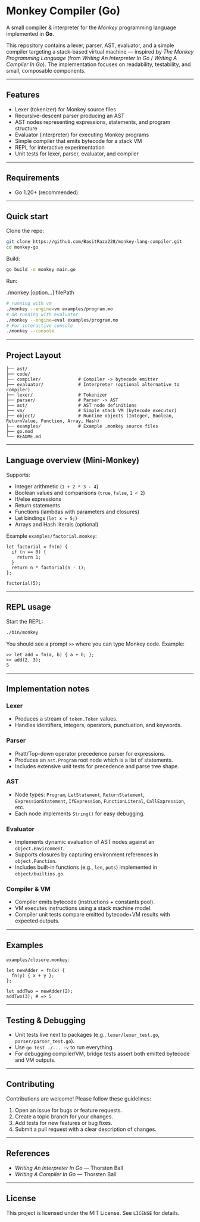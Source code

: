 # Monkey Compiler (Go)

A small compiler & interpreter for the _Monkey_ programming language implemented in **Go**.

This repository contains a lexer, parser, AST, evaluator, and a simple compiler targeting a stack-based virtual machine — inspired by _The Monkey Programming Language_ (from _Writing An Interpreter In Go_ / _Writing A Compiler In Go_). The implementation focuses on readability, testability, and small, composable components.

---

## Features

- Lexer (tokenizer) for Monkey source files
- Recursive-descent parser producing an AST
- AST nodes representing expressions, statements, and program structure
- Evaluator (interpreter) for executing Monkey programs
- Simple compiler that emits bytecode for a stack VM
- REPL for interactive experimentation
- Unit tests for lexer, parser, evaluator, and compiler

---

## Requirements

- Go 1.20+ (recommended)

---

## Quick start

Clone the repo:

```bash
git clone https://github.com/BasitRaza228/monkey-lang-compiler.git
cd monkey-go
```

Build:

```bash
go build -o monkey main.go
```

Run:

./monkey [option...] filePath

```bash
# running with vm
./monkey --engine=vm examples/program.mo
# OR running with evaluator
./monkey --engine=eval examples/program.mo
# For interactive console
./monkey --console
```

---

## Project Layout

```
├── ast/
├── code/
├── compiler/              # Compiler -> bytecode emitter
├── evaluator/             # Interpreter (optional alternative to compiler)
├── lexer/                 # Tokenizer
├── parser/                # Parser -> AST
├── ast/                   # AST node definitions
├── vm/                    # Simple stack VM (bytecode executor)
├── object/                # Runtime objects (Integer, Boolean, ReturnValue, Function, Array, Hash)
├── examples/              # Example .monkey source files
├── go.mod
└── README.md
```

---

## Language overview (Mini-Monkey)

Supports:

- Integer arithmetic (`1 + 2 * 3 - 4`)
- Boolean values and comparisons (`true`, `false`, `1 < 2`)
- If/else expressions
- Return statements
- Functions (lambdas with parameters and closures)
- Let bindings (`let x = 5;`)
- Arrays and Hash literals (optional)

Example `examples/factorial.monkey`:

```monkey
let factorial = fn(n) {
  if (n == 0) {
    return 1;
  }
  return n * factorial(n - 1);
};

factorial(5);
```

---

## REPL usage

Start the REPL:

```bash
./bin/monkey
```

You should see a prompt `>>` where you can type Monkey code. Example:

```
>> let add = fn(a, b) { a + b; };
>> add(2, 3);
5
```

---

## Implementation notes

### Lexer

- Produces a stream of `token.Token` values.
- Handles identifiers, integers, operators, punctuation, and keywords.

### Parser

- Pratt/Top-down operator precedence parser for expressions.
- Produces an `ast.Program` root node which is a list of statements.
- Includes extensive unit tests for precedence and parse tree shape.

### AST

- Node types: `Program`, `LetStatement`, `ReturnStatement`, `ExpressionStatement`, `IfExpression`, `FunctionLiteral`, `CallExpression`, etc.
- Each node implements `String()` for easy debugging.

### Evaluator

- Implements dynamic evaluation of AST nodes against an `object.Environment`.
- Supports closures by capturing environment references in `object.Function`.
- Includes built-in functions (e.g., `len`, `puts`) implemented in `object/builtins.go`.

### Compiler & VM

- Compiler emits bytecode (instructions + constants pool).
- VM executes instructions using a stack machine model.
- Compiler unit tests compare emitted bytecode+VM results with expected outputs.

---

## Examples

`examples/closure.monkey`:

```monkey
let newAdder = fn(x) {
  fn(y) { x + y };
};

let addTwo = newAdder(2);
addTwo(3); # => 5
```

---

## Testing & Debugging

- Unit tests live next to packages (e.g., `lexer/lexer_test.go`, `parser/parser_test.go`).
- Use `go test ./... -v` to run everything.
- For debugging compiler/VM, bridge tests assert both emitted bytecode and VM outputs.

---

## Contributing

Contributions are welcome! Please follow these guidelines:

1. Open an issue for bugs or feature requests.
2. Create a topic branch for your changes.
3. Add tests for new features or bug fixes.
4. Submit a pull request with a clear description of changes.

---

## References

- _Writing An Interpreter In Go_ — Thorsten Ball
- _Writing A Compiler In Go_ — Thorsten Ball

---

## License

This project is licensed under the MIT License. See `LICENSE` for details.
